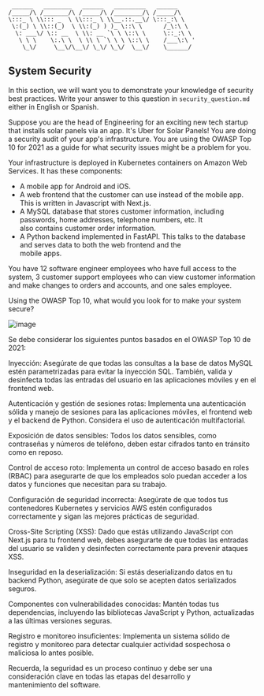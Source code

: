 ```

 ______   ________   ______   _________   ______
/_____/\ /_______/\ /_____/\ /________/\ /_____/\
\:::_ \ \\::: _  \ \\:::_ \ \\__.::.__\/ \:::_:\ \
 \:(_) \ \\::(_)  \ \\:(_) ) )_ \::\ \      /_\:\ \
  \: ___\/ \:: __  \ \\: __ `\ \ \::\ \     \::_:\ \
   \ \ \    \:.\ \  \ \\ \ `\ \ \ \::\ \    /___\:\ '
    \_\/     \__\/\__\/ \_\/ \_\/  \__\/    \______/

```

## System Security

In this section, we will want you to demonstrate your knowledge of security best practices. Write your answer to this
question in `security_question.md` either in English or Spanish.

Suppose you are the head of Engineering for an exciting new tech startup that installs solar panels via an app.
It's Uber for Solar Panels! You are doing a security audit of your app's infrastructure. You are using the OWASP Top 10
for 2021 as a guide for what security issues might be a problem for you.

Your infrastructure is deployed in Kubernetes containers on Amazon Web Services. It has these components:

- A mobile app for Android and iOS.
- A web frontend that the customer can use instead of the mobile app. This is written in Javascript with Next.js.
- A MySQL database that stores customer information, including passwords, home addresses, telephone numbers, etc. It \
  also contains customer order information.
- A Python backend implemented in FastAPI. This talks to the database and serves data to both the web frontend and the \
  mobile apps.

You have 12 software engineer employees who have full access to the system, 3 customer support employees who can view
customer information and make changes to orders and accounts, and one sales employee.

Using the OWASP Top 10, what would you look for to make your system secure?


![image](https://github.com/SofRozo/TP3-Infratec/assets/111070857/f9f91dd2-d2e4-4c15-a859-bc271234e9b5)


Se debe considerar los siguientes puntos basados en el OWASP Top 10 de 2021:

Inyección: Asegúrate de que todas las consultas a la base de datos MySQL estén parametrizadas para evitar la inyección SQL. También, valida y desinfecta todas las entradas del usuario en las aplicaciones móviles y en el frontend web.

Autenticación y gestión de sesiones rotas: Implementa una autenticación sólida y manejo de sesiones para las aplicaciones móviles, el frontend web y el backend de Python. Considera el uso de autenticación multifactorial.

Exposición de datos sensibles: Todos los datos sensibles, como contraseñas y números de teléfono, deben estar cifrados tanto en tránsito como en reposo.

Control de acceso roto: Implementa un control de acceso basado en roles (RBAC) para asegurarte de que los empleados solo puedan acceder a los datos y funciones que necesitan para su trabajo.

Configuración de seguridad incorrecta: Asegúrate de que todos tus contenedores Kubernetes y servicios AWS estén configurados correctamente y sigan las mejores prácticas de seguridad.

Cross-Site Scripting (XSS): Dado que estás utilizando JavaScript con Next.js para tu frontend web, debes asegurarte de que todas las entradas del usuario se validen y desinfecten correctamente para prevenir ataques XSS.

Inseguridad en la deserialización: Si estás deserializando datos en tu backend Python, asegúrate de que solo se acepten datos serializados seguros.

Componentes con vulnerabilidades conocidas: Mantén todas tus dependencias, incluyendo las bibliotecas JavaScript y Python, actualizadas a las últimas versiones seguras.

Registro e monitoreo insuficientes: Implementa un sistema sólido de registro y monitoreo para detectar cualquier actividad sospechosa o maliciosa lo antes posible.

Recuerda, la seguridad es un proceso continuo y debe ser una consideración clave en todas las etapas del desarrollo y mantenimiento del software.

